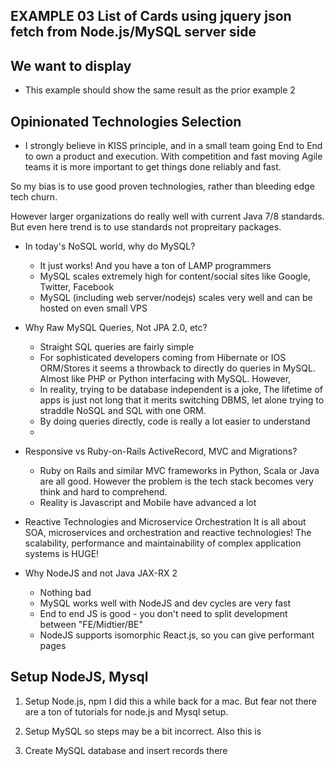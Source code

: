## EXAMPLE 03 List of Cards using jquery json fetch from Node.js/MySQL server side

## We want to display

* This example should show the same result as the prior example 2 

## Opinionated Technologies Selection

* I strongly believe in KISS principle, and in a small team going End to End to own a product and execution. With competition and fast moving Agile teams it is more important to get things done reliably and fast.

So my bias is to use good proven technologies, rather than bleeding edge tech churn.

However larger organizations do really well with current Java 7/8 standards. But even here trend is to use standards not propreitary packages.

* In today's NoSQL world, why do MySQL?
	- It just works! And you have a ton of LAMP programmers 
	- MySQL scales extremely high for content/social sites like Google, Twitter, Facebook
	- MySQL (including web server/nodejs) scales very well and can be hosted on even small VPS

* Why Raw MySQL Queries, Not JPA 2.0, etc?
	- Straight SQL queries are fairly simple
	- For sophisticated developers coming from Hibernate or IOS ORM/Stores it seems a throwback to directly do queries in MySQL. Almost like PHP or Python interfacing with MySQL.
	However, 
	- In reality, trying to be database independent is a joke, The lifetime of apps is just not long that it merits switching DBMS, let alone trying to straddle NoSQL and SQL with one ORM.
	- By doing queries directly, code is really a lot easier to understand
	- 

* Responsive vs Ruby-on-Rails ActiveRecord, MVC and Migrations?
	- Ruby on Rails and similar MVC frameworks in Python, Scala or Java are all good. However the problem is the tech stack becomes very think and hard to comprehend.
	- Reality is Javascript and Mobile have advanced a lot

* Reactive Technologies and Microservice Orchestration
	 It is all about SOA, microservices and orchestration and reactive technologies!
	 The scalability, performance and maintainability of complex application systems is HUGE!

* Why NodeJS and not Java JAX-RX 2
	- Nothing bad 
	- MySQL works well with NodeJS and dev cycles are very fast
	- End to end JS is good - you don't need to split development between "FE/Midtier/BE"
	- NodeJS supports isomorphic React.js, so you can give performant pages

	
## Setup NodeJS, Mysql


1. Setup Node.js, npm 
  I did this a while back for a mac.
  But fear not there are a ton of tutorials for node.js and Mysql setup.

2. Setup MySQL
	so steps may be a bit incorrect. Also this is 

3. Create MySQL database and insert records there





